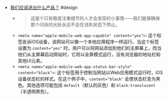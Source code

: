 - [我们应该送出什么产品？](https://rauno.me/craft/vercel) #design
	- > 这是个只有极度注重细节的人才会发现的小事情——我们能够确保那个闪烁的光标永远不会在消失状态下停止。
	- `<meta name="apple-mobile-web-app-capable" content="yes">`: 这个标签告诉iOS设备，该网站可以像一个本地应用程序一样运行。当这个标签设置为 `content="yes"` 时，用户可以将网站添加到他们的主屏幕上，而当他们从主屏幕启动网站时，它将以全屏模式运行，没有浏览器的地址栏和其他UI元素。
	- `<meta name="apple-mobile-web-app-status-bar-style" content="black">`: 这个标签用于控制当网站以Web应用模式运行时，iOS设备状态栏的样式。在这个例子中，`content="black"` 会使状态栏变为黑色。其他选项可能包括 `default`（默认的灰色）和 `black-translucent`（半透明黑色）。
